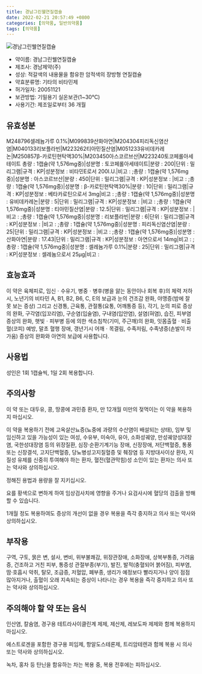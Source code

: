 ```yaml
---
title: 경남그린웰연질캡슐
date: 2022-02-21 20:57:49 +0800
categories: [의약품, 일반의약품]
tags: [의약품]
---
```

![경남그린웰연질캡슐](https://nedrug.mfds.go.kr/pbp/cmn/itemImageDownload/147428258513600026)

- 약이름: 경남그린웰연질캡슐
- 제조사: 경남제약(주)
- 성상: 적갈색의 내용물을 함유한 암적색의 장방형 연질캡슐
- 약효분류명: 기타의 비타민제
- 허가일자: 20051121
- 보관방법: 기밀용기 실온보관(1~30℃)   
- 사용기간: 제조일로부터 36 개월
## 유효성분
M248796셀레늄가루 0.1%|M099839산화아연|M204304피리독신염산염|M040133리보플라빈|M223262티아민질산염|M051233유비데카레논|M250857β-카로틴현탁액30%|M203450아스코르브산|M223240토코페롤아세테이트
총량 : 1캡슐(약 1,576mg중)|성분명 : 토코페롤아세테이트|분량 : 200|단위 : 밀리그램|규격 : KP|성분정보 : 비타민E로서 200I.U.|비고 : ;총량 : 1캡슐(약 1,576mg중)|성분명 : 아스코르브산|분량 : 450|단위 : 밀리그램|규격 : KP|성분정보 : |비고 : ;총량 : 1캡슐(약 1,576mg중)|성분명 : β-카로틴현탁액30%|분량 : 10|단위 : 밀리그램|규격 : KP|성분정보 : 베타카로틴으로서 3mg|비고 : ;총량 : 1캡슐(약 1,576mg중)|성분명 : 유비데카레논|분량 : 5|단위 : 밀리그램|규격 : KP|성분정보 : |비고 : ;총량 : 1캡슐(약 1,576mg중)|성분명 : 티아민질산염|분량 : 12.5|단위 : 밀리그램|규격 : KP|성분정보 : |비고 : ;총량 : 1캡슐(약 1,576mg중)|성분명 : 리보플라빈|분량 : 6|단위 : 밀리그램|규격 : KP|성분정보 : |비고 : ;총량 : 1캡슐(약 1,576mg중)|성분명 : 피리독신염산염|분량 : 25|단위 : 밀리그램|규격 : KP|성분정보 : |비고 : ;총량 : 1캡슐(약 1,576mg중)|성분명 : 산화아연|분량 : 17.43|단위 : 밀리그램|규격 : KP|성분정보 : 아연으로서 14mg|비고 : ;총량 : 1캡슐(약 1,576mg중)|성분명 : 셀레늄가루 0.1%|분량 : 25|단위 : 밀리그램|규격 : KP|성분정보 : 셀레늄으로서 25μg|비고 :
## 효능효과
이 약은 육체피로, 임신ㆍ수유기, 병중ㆍ병후(병을 앓는 동안이나 회복 후)의 체력 저하 시, 노년기의 비타민 A, B1, B2, B6, C, E의 보급과 눈의 건조감 완화, 야맹증(밤에 잘 못 보는 증상) 그리고 신경통, 근육통, 관절통(요통, 어깨통증 등), 각기, 눈의 피로 증상의 완화, 구각염(입꼬리염), 구순염(입술염), 구내염(입안염), 설염(혀염), 습진, 피부염 증상의 완화, 햇빛ㆍ피부병 등에 의한 색소침착(기미, 주근깨)의 완화, 잇몸출혈ㆍ비출혈(코피) 예방, 말초 혈행 장애, 갱년기시 어깨ㆍ목결림, 수족저림, 수족냉증(손발이 차가움) 증상의 완화와 아연의 보급에 사용합니다.

## 사용법
성인은 1회 1캡슐씩, 1일 2회 복용합니다.

## 주의사항
이 약 또는 대두유, 콩, 땅콩에 과민증 환자, 만 12개월 미만의 젖먹이는 이 약을 복용하지 마십시오.

이 약을 복용하기 전에 고옥살산뇨증(뇨중에 과량의 수산염이 배설되는 상태), 임부 및 임신하고 있을 가능성이 있는 여성, 수유부, 미숙아, 유아, 소화성궤양, 만성궤양성대장염, 국한성대장염 등의 위장질환, 심장·순환기계기능 장애, 신장장애, 저단백혈증, 통풍 또는 신장결석, 고지단백혈증, 당뇨병성고지질혈증 및 췌장염 등 지방대사이상 환자, 지질성 유제를 신중히 투여해야 하는 환자, 혈전(혈관막힘)성 소인이 있는 환자는 의사 또는 약사와 상의하십시오.

정해진 용법과 용량을 잘 지키십시오.

요를 황색으로 변하게 하여 임상검사치에 영향을 주거나 요검사시에 혈당의 검출을 방해할 수 있습니다.

1개월 정도 복용하여도 증상의 개선이 없을 경우 복용을 즉각 중지하고 의사 또는 약사와 상의하십시오.

## 부작용
구역, 구토, 묽은 변, 설사, 변비, 위부불쾌감, 위장관장애, 소화장애, 상복부통증, 가려움증, 건조하고 거친 피부, 통증성 관절부종(부기), 발진, 발적(충혈되어 붉어짐), 피부염, 땀·호흡시 악취, 탈모, 조급증, 저혈압, 폐부종, 생리가 예정보다 빨라지거나 양이 점점 많아지거나, 출혈이 오래 지속되는 증상이 나타나는 경우 복용을 즉각 중지하고 의사 또는 약사와 상의하십시오.

## 주의해야 할 약 또는 음식
인산염, 칼슘염, 경구용 테트라사이클린계 제제, 제산제, 레보도파 제제와 함께 복용하지 마십시오.

에스트로겐을 포함한 경구용 피임제, 항알도스테론제, 트리암테렌과 함께 복용 시 의사 또는 약사와 상의하십시오.

녹차, 홍차 등 탄닌을 함유하는 차는 복용 중, 복용 전후에는 피하십시오.

